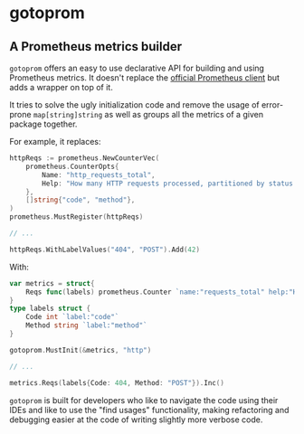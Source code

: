 # gotoprom
## A Prometheus metrics builder

`gotoprom` offers an easy to use declarative API for building and using Prometheus metrics. 
It doesn't replace the [official Prometheus client](https://github.com/prometheus/client_golang)
but adds a wrapper on top of it.

It tries to solve the ugly initialization code and remove the usage of error-prone `map[string]string` 
as well as groups all the metrics of a given package together.

For example, it replaces:
```go
httpReqs := prometheus.NewCounterVec(
    prometheus.CounterOpts{
        Name: "http_requests_total",
        Help: "How many HTTP requests processed, partitioned by status code and HTTP method.",
    },
    []string{"code", "method"},
)
prometheus.MustRegister(httpReqs)

// ...

httpReqs.WithLabelValues("404", "POST").Add(42)
```

With:
```go
var metrics = struct{
	Reqs func(labels) prometheus.Counter `name:"requests_total" help:"How many HTTP requests processed, partitioned by status code and HTTP method."`
}
type labels struct {
	Code int `label:"code"`
	Method string `label:"method"`
}

gotoprom.MustInit(&metrics, "http")

// ...

metrics.Reqs(labels{Code: 404, Method: "POST"}).Inc()

```

`gotoprom` is built for developers who like to navigate the code using their IDEs and like to use 
the "find usages" functionality, making refactoring and debugging easier at the code of writing
slightly more verbose code.
